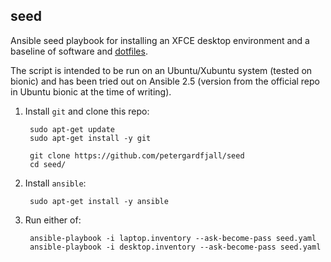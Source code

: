 ## seed
Ansible seed playbook for installing an XFCE desktop environment and a baseline
of software and [dotfiles](https://github.com/petergardfjall/dotfiles).

The script is intended to be run on an Ubuntu/Xubuntu system (tested on bionic)
and has been tried out on Ansible 2.5 (version from the official repo in Ubuntu
bionic at the time of writing).

1. Install `git` and clone this repo:

        sudo apt-get update
        sudo apt-get install -y git

        git clone https://github.com/petergardfjall/seed
        cd seed/

2. Install `ansible`:

        sudo apt-get install -y ansible

3. Run either of:

        ansible-playbook -i laptop.inventory --ask-become-pass seed.yaml
        ansible-playbook -i desktop.inventory --ask-become-pass seed.yaml
